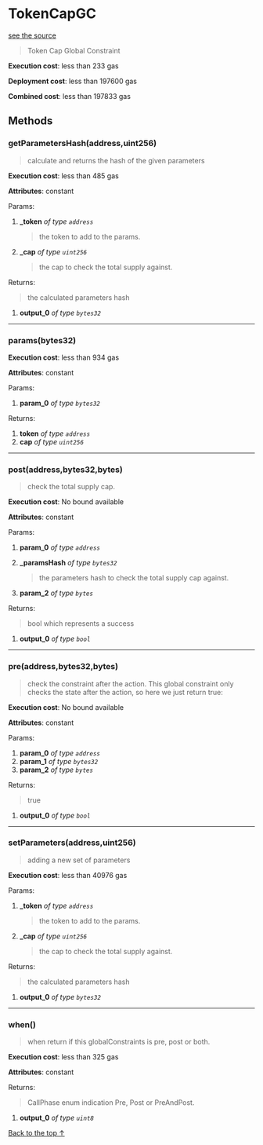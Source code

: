 # TokenCapGC
[see the source](https://github.com/daostack/arc/tree/master/contracts/globalConstraints/TokenCapGC.sol)
> Token Cap Global Constraint


**Execution cost**: less than 233 gas

**Deployment cost**: less than 197600 gas

**Combined cost**: less than 197833 gas




## Methods
### getParametersHash(address,uint256)
>
> calculate and returns the hash of the given parameters


**Execution cost**: less than 485 gas

**Attributes**: constant


Params:

1. **_token** *of type `address`*

    > the token to add to the params.

2. **_cap** *of type `uint256`*

    > the cap to check the total supply against.


Returns:

> the calculated parameters hash

1. **output_0** *of type `bytes32`*

--- 
### params(bytes32)


**Execution cost**: less than 934 gas

**Attributes**: constant


Params:

1. **param_0** *of type `bytes32`*

Returns:


1. **token** *of type `address`*
2. **cap** *of type `uint256`*

--- 
### post(address,bytes32,bytes)
>
> check the total supply cap.


**Execution cost**: No bound available

**Attributes**: constant


Params:

1. **param_0** *of type `address`*
2. **_paramsHash** *of type `bytes32`*

    > the parameters hash to check the total supply cap against.

3. **param_2** *of type `bytes`*

Returns:

> bool which represents a success

1. **output_0** *of type `bool`*

--- 
### pre(address,bytes32,bytes)
>
> check the constraint after the action. This global constraint only checks the state after the action, so here we just return true:


**Execution cost**: No bound available

**Attributes**: constant


Params:

1. **param_0** *of type `address`*
2. **param_1** *of type `bytes32`*
3. **param_2** *of type `bytes`*

Returns:

> true

1. **output_0** *of type `bool`*

--- 
### setParameters(address,uint256)
>
> adding a new set of parameters


**Execution cost**: less than 40976 gas


Params:

1. **_token** *of type `address`*

    > the token to add to the params.

2. **_cap** *of type `uint256`*

    > the cap to check the total supply against.


Returns:

> the calculated parameters hash

1. **output_0** *of type `bytes32`*

--- 
### when()
>
> when return if this globalConstraints is pre, post or both.


**Execution cost**: less than 325 gas

**Attributes**: constant



Returns:

> CallPhase enum indication  Pre, Post or PreAndPost.

1. **output_0** *of type `uint8`*

[Back to the top ↑](#tokencapgc)
